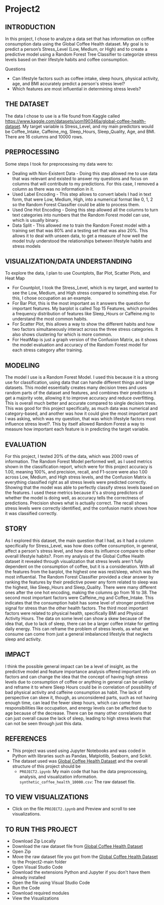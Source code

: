 # Project2

## INTRODUCTION
In this project, I chose to analyze a data set that has information on coffee consumption data using the Global Coffee Health dataset. My goal is to predict a person’s Stress_Level (Low, Medium, or High) and to create a predictive model using a Random Forest Tree Classifier to categorize stress levels based on their lifestyle habits and coffee consumption. 

Questions 
- Can lifestyle factors such as coffee intake, sleep hours, physical activity, age, and BMI accurately predict a person's stress level?
- Which features are most influential in determining stress levels?

## THE DATASET
The data I chose to use is a file found from Kaggle called https://www.kaggle.com/datasets/uom190346a/global-coffee-health-dataset.
My target variable is Stress_Level, and my main predictors would be Coffee_Intake, Caffeine_mg, Sleep_Hours, Sleep_Quality, Age, and BMI.
There are 16 columns and 10000 rows.

## PREPROCESSING
Some steps I took for preprocessing my data were to:
- Dealing with Non-Existent Data - Doing this step allowed me to use data that was relevant and existed to answer my questions and focus on columns that will contribute to my predictions. For this case, I removed a column as there was no information in it.
- Used Label Encoding - This step allows to convert labels I had in text form, that were Low, Medium, High, into a numerical format like 0, 1, 2 so the Random Forest Classifier could be able to process them.
- Used One Hot Encoding - Doing this step allowed all the columns to turn text categories into numbers that the Random Forest model can use, which is usually binary.
- Data Split -  This allowed me to train the Random Forest model with a training set that was 80% and a testing set that was also 20%. This allows it to deal with unseen data, to get a measure of how well the model truly understood the relationships between lifestyle habits and stress models

## VISUALIZATION/DATA UNDERSTANDING
To explore the data, I plan to use Countplots, Bar Plot, Scatter Plots, and Heat Map
- For Countplot,	I took the Stress_Level, which is my target, and wanted to see the Low, Medium, and High stress compared to something else. For this, I chose occupation as an example.
- For Bar Plot,	this is the most important as it answers the question for important features. My barplot is called Top 15 Features, which provides a frequency distribution of features like Sleep_Hours or Caffeine.mg to understand the most common habits.
- For Scatter Plot,	this allows a way to show the different habits and how two factors simultaneously interact across the three stress categories. It also shows clustering for which is more common.
- For HeatMap	is just a graph version of the Confusion Matrix, as it shows the model evaluation and accuracy of the Random Forest model for each stress category after training.

## MODELING
The model I use is a Random Forest Model. I used this because it is a strong use for classification, using data that can handle different things and large datasets. This model essentially creates many decision trees and uses random parts of the dataset and features, and combines their predictions it get a majority vote, allowing it to improve accuracy and reduce overfitting. This is overall much better and accurate compared to single decision trees. This was good for this project specifically, as much data was numerical and category-based, and another was how it could give the most important part I was asking, which was my question, that was which lifestyle factors most influence stress level?. This by itself allowed Random Forest a way to measure how important each feature is in predicting the target variable. 

## EVALUATION
For this project, I tested 20% of the data, which was 2000 rows of information. The Random Forest Model performed well, as I used metrics shown in the classification report, which were for this project accuracy is 1.00, meaning 100%, and precision, recall, and F1-score were also 1.00 across Low, Medium, and High stress levels, and the Confusion Matrix is everything classified right as all stress levels were predicted correctly. Showing that the model was able to perfectly classify stress levels based on the features. I used these metrics because it's a strong predictors of whether the model is doing well, as accuracy tells the correctness of predictions. Precision shows what is actually correct. The recall	shows stress levels were correctly identified, and the confusion matrix shows how it was classified correctly.

## STORY
As I explored this dataset, the main question that I had, as it had a column specifically for Stress_Level, was how does coffee consumption, in general, affect a person's stress level, and how does its influence compare to other overall lifestyle habits?. From my analysis of the Global Coffee Health dataset it revealed through visualization that stress levels aren't fully dependent on the consumption of coffee, but it is a consideration. With all the features from the barplot, the highest one was rest/sleep, which was the most influential. The Random Forest Classifier provided a clear answer by ranking the features by their predictive power any form related to sleep was the highest, like Sleep_Hours and Sleep_Quality. There were many different ones after the one hot encoding, making the columns go from 16 to 38. The second most important factors were Caffeine_mg and Coffee_Intake. This indicates that the consumption habit has some level of stronger predictive signal for stress than the other health factors. The third most important factors were related to physical health, specifically BMI and Physical Activity Hours. The data on some level can show a skew because of the idea that, due to lack of sleep, there can be a larger coffee intake for getting daily energy. This can reframe the problem of stress levels, as what we consume can come from just a general imbalanced lifestyle that neglects sleep and activity. 

## IMPACT
I think the possible general impact can be a level of insight, as the predictive model and feature importance analysis offered important info on factors and can change the idea that the concept of having high stress levels due to consumption of coffee or anything in general can be unlikely and reframe it to where Sleep Hours could be in correlation of possibility of bad physical activity and caffeine consumption as habit.  The lack of perspective can skew it, though, as  unconsidered parts, such as not having enough time, can lead the fewer sleep hours, which can come from responsibilities like occupation, and energy levels can be affected due to age because of the decrease. There can be many other correlations that can just overall cause the lack of sleep, leading to high stress levels that can not be seen through just this data.

## REFERENCES
- This project was used using Jupyter Notebooks and was coded in Python with libraries such as Pandas, Matplotlib, Seaborn, and Scikit.
- The dataset used was [Global Coffee Health Dataset](https://www.kaggle.com/datasets/uom190346a/global-coffee-health-dataset) and the overall structure of this project should be
  *  `PROJECT2.ipynb`: My main code that has the data preprocessing, analysis, and visualization information. `synthetic_coffee_health_10000.csv`: The raw dataset file.

## TO VIEW VISUALIZATIONS 
- Click on the file `PROJECT2.ipynb` and Preview and scroll to see visualizations.

## TO RUN THIS PROJECT
- Download Zip Locally
- Download the raw dataset file from [Global Coffee Health Dataset](https://www.kaggle.com/datasets/uom190346a/global-coffee-health-dataset)
- Open Zip
- Move the raw dataset file you got from the  [Global Coffee Health Dataset](https://www.kaggle.com/datasets/uom190346a/global-coffee-health-dataset) to the Project2-main folder
- Open Visual Studio Code
- Download the extensions Python and Jupyter if you don't have them already installed
- Open the file using Visual Studio Code
- Run the Code
- Download required modules
- View the Visualizations





